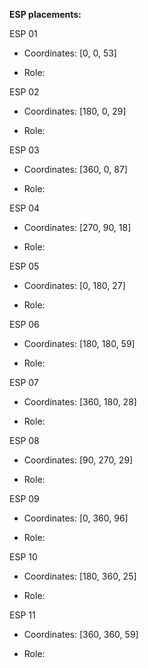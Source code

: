 **ESP placements:**

ESP 01

* Coordinates: [0, 0, 53]

* Role:

ESP 02

* Coordinates: [180, 0, 29]

* Role:

ESP 03

* Coordinates: [360, 0, 87]

* Role:

ESP 04

* Coordinates: [270, 90, 18]

* Role:

ESP 05

* Coordinates: [0, 180, 27]

* Role:

ESP 06

* Coordinates: [180, 180, 59]

* Role:

ESP 07

* Coordinates: [360, 180, 28]

* Role:

ESP 08

* Coordinates: [90, 270, 29]

* Role:

ESP 09

* Coordinates: [0, 360, 96]

* Role:

ESP 10

* Coordinates: [180, 360, 25]

* Role:

ESP 11

* Coordinates: [360, 360, 59]

* Role:

